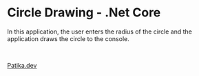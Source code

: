 # Circle Drawing - .Net Core
In this application, the user enters the radius of the circle and the application draws the circle to the console.

</br>

[Patika.dev](https://app.patika.dev/)
